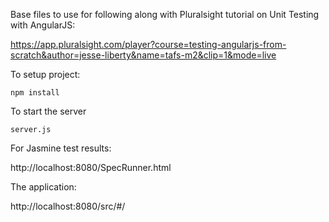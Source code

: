 Base files to use for following along with Pluralsight tutorial on Unit Testing with AngularJS:

https://app.pluralsight.com/player?course=testing-angularjs-from-scratch&author=jesse-liberty&name=tafs-m2&clip=1&mode=live

To setup project:

``npm install``

To start the server

``server.js``

For Jasmine test results:

http://localhost:8080/SpecRunner.html

The application:

http://localhost:8080/src/#/
